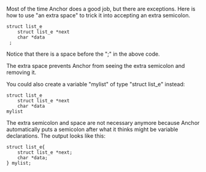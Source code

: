 Most of the time Anchor does a good job, but there are exceptions. Here is how to use "an extra space" to trick it into accepting an extra semicolon.

```
struct list_e
    struct list_e *next
    char *data
 ;
```
Notice that there is a space before the ";" in the above code.

The extra space prevents Anchor from seeing the extra semicolon and removing it.

You could also create a variable "mylist" of type "struct list\_e" instead:

```
struct list_e
    struct list_e *next
    char *data
mylist
```

The extra semicolon and space are not necessary anymore because Anchor automatically puts a semicolon after what it thinks might be variable declarations. The output looks like this:

```
struct list_e{
    struct list_e *next;
    char *data;
} mylist;
```